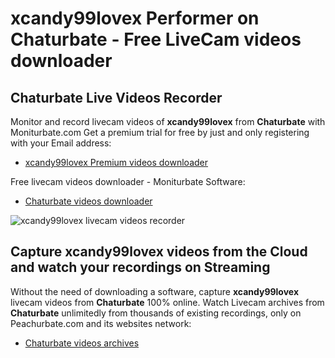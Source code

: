 # xcandy99lovex Performer on Chaturbate - Free LiveCam videos downloader

## Chaturbate Live Videos Recorder

Monitor and record livecam videos of **xcandy99lovex** from **Chaturbate** with Moniturbate.com
Get a premium trial for free by just and only registering with your Email address:
* [xcandy99lovex Premium videos downloader](https://moniturbate.com/request-demo-licence-key.html)

Free livecam videos downloader - Moniturbate Software:
* [Chaturbate videos downloader](https://moniturbate.com/moniturbate-download-software.html)

![xcandy99lovex livecam videos recorder](https://peachurnet.com/templates/moniturbate-software.png)


## Capture xcandy99lovex videos from the Cloud and watch your recordings on Streaming

Without the need of downloading a software, capture **xcandy99lovex** livecam videos from **Chaturbate** 100% online.
Watch Livecam archives from **Chaturbate** unlimitedly from thousands of existing recordings, only on Peachurbate.com and its websites network:
* [Chaturbate videos archives](https://peachurnet.com/)